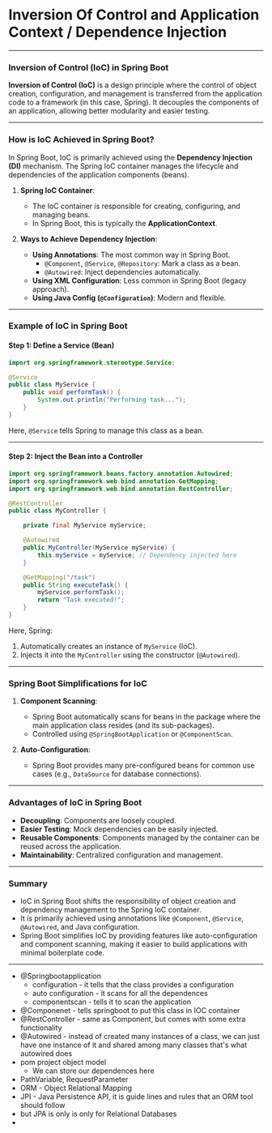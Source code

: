 # Inversion Of Control and Application Context / Dependence Injection
---
### **Inversion of Control (IoC) in Spring Boot**

**Inversion of Control (IoC)** is a design principle where the control of object creation, configuration, and management is transferred from the application code to a framework (in this case, Spring). It decouples the components of an application, allowing better modularity and easier testing.

---

### **How is IoC Achieved in Spring Boot?**

In Spring Boot, IoC is primarily achieved using the **Dependency Injection (DI)** mechanism. The Spring IoC container manages the lifecycle and dependencies of the application components (beans).

1. **Spring IoC Container**:
   - The IoC container is responsible for creating, configuring, and managing beans.
   - In Spring Boot, this is typically the **ApplicationContext**.

2. **Ways to Achieve Dependency Injection**:
   - **Using Annotations**: The most common way in Spring Boot.
     - `@Component`, `@Service`, `@Repository`: Mark a class as a bean.
     - `@Autowired`: Inject dependencies automatically.
   - **Using XML Configuration**: Less common in Spring Boot (legacy approach).
   - **Using Java Config (`@Configuration`)**: Modern and flexible.

---

### **Example of IoC in Spring Boot**

#### **Step 1: Define a Service (Bean)**

```java
import org.springframework.stereotype.Service;

@Service
public class MyService {
    public void performTask() {
        System.out.println("Performing task...");
    }
}
```

Here, `@Service` tells Spring to manage this class as a bean.

---

#### **Step 2: Inject the Bean into a Controller**

```java
import org.springframework.beans.factory.annotation.Autowired;
import org.springframework.web.bind.annotation.GetMapping;
import org.springframework.web.bind.annotation.RestController;

@RestController
public class MyController {

    private final MyService myService;

    @Autowired
    public MyController(MyService myService) {
        this.myService = myService; // Dependency injected here
    }

    @GetMapping("/task")
    public String executeTask() {
        myService.performTask();
        return "Task executed!";
    }
}
```

Here, Spring:
1. Automatically creates an instance of `MyService` (IoC).
2. Injects it into the `MyController` using the constructor (`@Autowired`).

---

### **Spring Boot Simplifications for IoC**

1. **Component Scanning**:
   - Spring Boot automatically scans for beans in the package where the main application class resides (and its sub-packages).
   - Controlled using `@SpringBootApplication` or `@ComponentScan`.

2. **Auto-Configuration**:
   - Spring Boot provides many pre-configured beans for common use cases (e.g., `DataSource` for database connections).

---

### **Advantages of IoC in Spring Boot**
- **Decoupling**: Components are loosely coupled.
- **Easier Testing**: Mock dependencies can be easily injected.
- **Reusable Components**: Components managed by the container can be reused across the application.
- **Maintainability**: Centralized configuration and management.

---

### **Summary**
- IoC in Spring Boot shifts the responsibility of object creation and dependency management to the Spring IoC container.
- It is primarily achieved using annotations like `@Component`, `@Service`, `@Autowired`, and Java configuration.
- Spring Boot simplifies IoC by providing features like auto-configuration and component scanning, making it easier to build applications with minimal boilerplate code.
---

- @Springbootapplication
	- configuration - it tells that the class provides a configuration
	- auto configuration - it scans for all the dependences
	- componentscan - tells it to scan the application
- @Componenet - tells springboot to put this class in IOC container
- @RestController - same as Component, but comes with some extra functionality
- @Autowired - instead of created many instances of a class, we can just have one instance of it and shared among many classes that's what autowired does
- pom project object model
	- We can store our dependences here
- PathVariable, RequestParameter
- ORM - Object Relational Mapping
- JPI - Java Persistence API, it is guide lines and rules that an ORM tool should follow
- but JPA is only is only for Relational Databases
- 